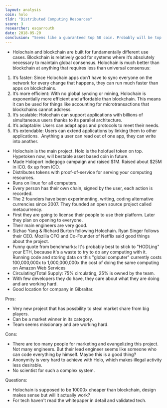```yaml
---
layout: analysis
coin: holo
tldr: "Distributed Computing Resources"
score: 3
researcher: esqarrouth
date: 2018-05-20
conclusion: "Seems like a guaranteed top 50 coin. Probably will be top 20. Has a shot at top 5. Still fairly new in the market, the only proper exchange is IDEX."
---
```


- Holochain and blockchain are built for fundamentally different use cases. Blockchain is relatively good for systems where it’s absolutely necessary to maintain global consensus. Holochain is much better than blockchain at anything that requires less than universal consensus:
1. It’s faster: Since Holochain apps don’t have to sync everyone on the network for every change that happens, they can run much faster than apps on blockchains.
2. It’s more efficient: With no global syncing or mining, Holochain is exponentially more efficient and affordable than blockchain. This means it can be used for things like accounting for microtransactions that blockchains cannot address.
3. It’s scalable: Holochain can support applications with billions of simultaneous users thanks to its parallel architecture.
4. It’s adaptable: Users can adapt apps and protocols to meet their needs.
5. It’s extendable: Users can extend applications by linking them to other applications.  Anything a user can read out of one app, they can write into another.

- Holochain is the main project. Holo is the holofuel token on top. Hypetoken now, will bestable asset based coin in future.
- Made Holoport indiegogo campaign and raised $1M. Raised about $25M in ICO. 6x up from ICO.
- Distributes tokens with proof-of-service for serving your computing resources.
- Runs on linux for all computers.
- Every person has their own chain, signed by the user, each action is recorded.
- The 2 founders have been experimenting, writing, coding alternative currencies since 2007. They founded an open source project called metacurrency.
- First they are going to license their people to use their platform. Later they plan on opening to everyone.
- Their main engineers are very good.
- Sizhao Yang & Richard Burton following Holochain. Ryan Singer follows their CEO. Mozilla CFO and Co-Founder of Netflix said good things about the project.
- Funny quote from benchmarks: It's probably best to stick to "HODLing" your ETH, because it's a waste to try to do any computing with it. Running code and storing data on this "global computer" currently costs 100,000,000x to 1,000,000,000x the cost of doing the same computing on Amazon Web Services
- Circulating/Total Supply: 75% circulating, 25% is owned by the team.
- With few developers they do have, they care about what they are doing and are working hard.
- Good location for company in Gibraltar.

Pros:

- Very new project that has possbility to steal market share from big players.
- Can be a market winner in its category. 
- Team seems missionary and are working hard.

Cons:

- There are too many people for marketing and evangelizing this project. Not many engineers. But their lead engineer seems like someone who can code everything by himself. Maybe this is a good thing?
- Anonymity is very hard to achieve with Holo, which makes illegal activity less desirable.
- No scientist for such a complex system.

Questions: 

- Holochain is supposed to be 10000x cheaper than blockchain, design makes sense but will it actually work?
- For tech haven't read the whitepaper in detail and validated tech.

